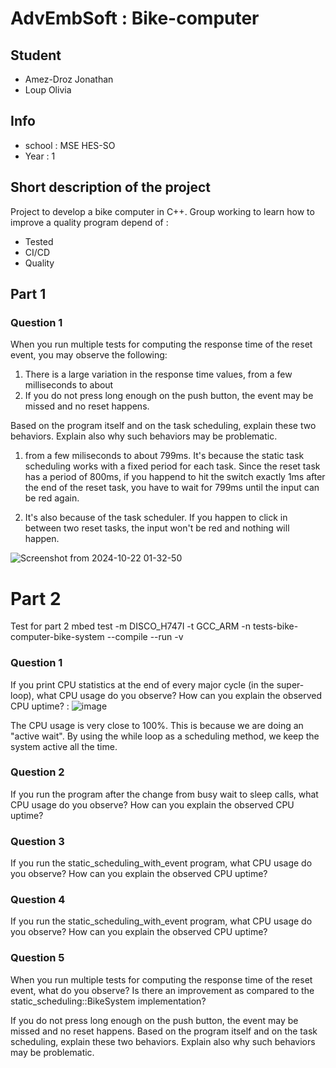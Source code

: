 # AdvEmbSoft : Bike-computer 
## Student
- Amez-Droz Jonathan
- Loup Olivia
## Info
- school : MSE HES-SO
- Year : 1

## Short description of the project
Project to develop a bike computer in C++.
Group working to learn how to improve a quality program depend of :
- Tested
- CI/CD
- Quality

## Part 1
### Question 1
When you run multiple tests for computing the response time of the reset event, you may observe the following:

1. There is a large variation in the response time values, from a few milliseconds to about 
2. If you do not press long enough on the push button, the event may be missed and no reset happens.

Based on the program itself and on the task scheduling, explain these two behaviors. Explain also why such behaviors may be problematic.

1) from a few miliseconds to about 799ms. It's because the static task scheduling works with a fixed period for each task.
Since the reset task has a period of 800ms, if you happend to hit the switch exactly 1ms after the end of the reset task, you have
to wait for 799ms until the input can be red again.

2) It's also because of the task scheduler. If you happen to click in between two reset tasks, the input won't be red and nothing will happen.

![Screenshot from 2024-10-22 01-32-50](https://github.com/user-attachments/assets/7969784a-385c-4cdf-b618-e00cea3fb4b3)

# Part 2
Test for part 2 mbed test -m DISCO_H747I -t GCC_ARM -n tests-bike-computer-bike-system --compile --run -v

### Question  1 
If you print CPU statistics at the end of every major cycle (in the super-loop), what CPU usage do you observe? How can you explain the observed CPU uptime? : 
![image](https://github.com/user-attachments/assets/e9345101-e321-40f7-8071-b02acbc93108)

The CPU usage is very close to 100%. This is because we are doing an "active wait". By using the while loop as a scheduling method, we keep the system active all the time.


### Question 2
If you run the program after the change from busy wait to sleep calls, what CPU usage do you observe? How can you explain the observed CPU uptime?

### Question 3
If you run the static_scheduling_with_event program, what CPU usage do you observe? How can you explain the observed CPU uptime?

### Question 4
If you run the static_scheduling_with_event program, what CPU usage do you observe? How can you explain the observed CPU uptime?

### Question 5
When you run multiple tests for computing the response time of the reset event, what do you observe? Is there an improvement as compared to the static_scheduling::BikeSystem implementation?

If you do not press long enough on the push button, the event may be missed and no reset happens.
Based on the program itself and on the task scheduling, explain these two behaviors. Explain also why such behaviors may be problematic.
